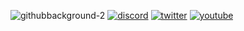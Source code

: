 ![githubbackground-2](https://user-images.githubusercontent.com/56804058/201456515-01c99b6a-6ab8-49e1-b245-84ace8c6b5ba.png)
[![discord](https://user-images.githubusercontent.com/56804058/201456946-a875569b-a54f-4909-b79f-02f692540a56.png)](https://discordapp.com/users/hypenage#9960)
[![twitter](https://user-images.githubusercontent.com/56804058/201456711-abc182e7-39b7-40a6-8b23-a1b1a98f788d.png)](https://www.twitter.com/hypenage)
[![youtube](https://user-images.githubusercontent.com/56804058/201456901-ec712f95-16f3-484a-ae3c-3afa070eec7e.png)](https://www.youtube.com/@hypenage)
